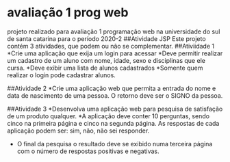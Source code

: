 # avaliação 1 prog web
 projeto realizado para avaliação 1 programação web na universidade do sul de santa catarina para o período 2020-2
##Atividade JSP
Este projeto contém 3 atividades, que podem ou não se complementar.
##Ativiidade 1
*Crie uma aplicação que exija um login para acessar
*Deve permitir realizar um cadastro de um aluno com nome, idade, 
sexo e disciplinas que ele cursa.
*Deve exibir uma lista de alunos cadastrados
*Somente quem realizar o login pode cadastrar alunos.

##Atividade 2
*Crie uma aplicação web que permita a entrada do nome e data de 
nascimento de uma pessoa. O retorno deve ser o SIGNO da pessoa.

##Atividade 3
*Desenvolva uma aplicação web para pesquisa de satisfação de um 
produto qualquer. 
*A aplicação deve conter 10 perguntas, sendo cinco na primeira página 
e cinco na segunda página. As respostas de cada aplicação podem ser: 
sim, não, não sei responder.
* O final da pesquisa o resultado deve se exibido numa terceira página 
com o número de respostas positivas e negativas.